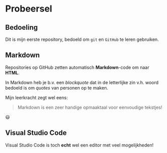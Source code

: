 # Probeersel

## Bedoeling
Dit is mijn eerste repository, bedoeld om `git` en `GitHub` te leren gebruiken.

## Markdown
Repositories op GitHub zetten automatisch **Markdown**-code om naar **HTML**.

In Markdown heb je b.v. een *blockquote* dat in de letterlijke zin v.h. woord bedoeld is om *quotes* van personen op te maken.

Mijn leerkracht zegt wel eens: 
> Markdown is een zeer handige opmaaktaal voor eenvoudige tekstjes!

:smiley:

## Visual Studio Code
Visual Studio Code is toch **echt** wel een editor met veel mogelijkheden!
